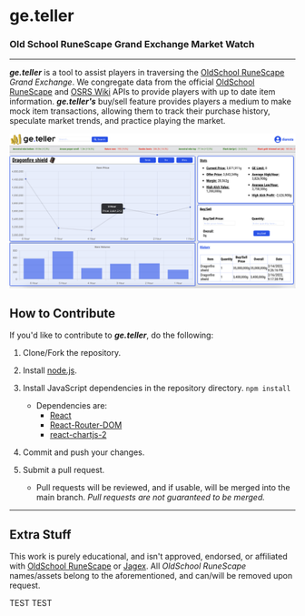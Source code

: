 # ge.teller

### Old School RuneScape Grand Exchange Market Watch

---

_**ge.teller**_ is a tool to assist players in traversing the [OldSchool RuneScape](https://oldschool.runescape.com) _Grand Exchange_. We congregate data from the official [OldSchool RuneScape](https://oldschool.runescape.com) and [OSRS Wiki](https://oldschool.runescape.wiki) APIs to provide players with up to date item information. _**ge.teller's**_ buy/sell feature provides players a medium to make mock item transactions, allowing them to track their purchase history, speculate market trends, and practice playing the market.

![Site example](/client/public/images/readme-ex.jpg)

## How to Contribute

If you'd like to contribute to _**ge.teller**_, do the following:

1.  Clone/Fork the repository.
2.  Install [node.js](https://nodejs.org/en/).
3.  Install JavaScript dependencies in the repository directory.
    `npm install`

    - Dependencies are:
      - [React](https://reactjs.org)
      - [React-Router-DOM](https://reactrouter.com/web/guides/quick-start)
      - [react-chartjs-2](https://react-chartjs-2.js.org)

4.  Commit and push your changes.
5.  Submit a pull request.
    - Pull requests will be reviewed, and if usable, will be merged into the main branch. _Pull requests are not guaranteed to be merged._

---

## Extra Stuff

This work is purely educational, and isn't approved, endorsed, or affiliated with [OldSchool RuneScape](https://oldschool.runescape.com) or [Jagex](https://www.jagex.com/en-GB/). All _OldSchool RuneScape_ names/assets belong to the aforementioned, and can/will be removed upon request.

TEST TEST

